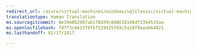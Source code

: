 ```yaml
---
redirect_url: /azure/virtual-machines/windows/sqlclassic/virtual-machines-windows-classic-ps-sql-keyvault
translationtype: Human Translation
ms.sourcegitcommit: 0e3948b2907ab178d39c898610106df33b4533aa
ms.openlocfilehash: f87f3c841379f5f229425f69c5a10f9aaab64821
ms.lasthandoff: 02/17/2017

---
```

